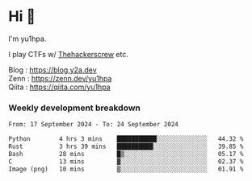 # Hi 👋

I'm yu1hpa.

I play CTFs w/ [Thehackerscrew](https://www.thehackerscrew.team/) etc.

Blog : https://blog.y2a.dev  
Zenn : https://zenn.dev/yu1hpa  
Qiita : https://qiita.com/yu1hpa  

### Weekly development breakdown

<!--START_SECTION:waka-->

```txt
From: 17 September 2024 - To: 24 September 2024

Python        4 hrs 3 mins    ███████████░░░░░░░░░░░░░░   44.32 %
Rust          3 hrs 39 mins   ██████████░░░░░░░░░░░░░░░   39.85 %
Bash          28 mins         █▒░░░░░░░░░░░░░░░░░░░░░░░   05.17 %
C             13 mins         ▓░░░░░░░░░░░░░░░░░░░░░░░░   02.37 %
Image (png)   10 mins         ▒░░░░░░░░░░░░░░░░░░░░░░░░   01.91 %
```

<!--END_SECTION:waka-->

